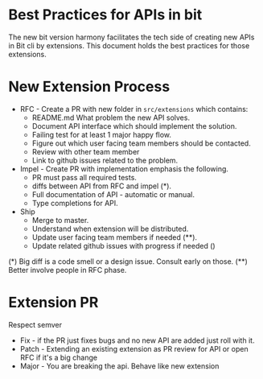 Best Practices for APIs in bit
==============================

The new bit version harmony facilitates the tech side of creating new APIs in Bit cli by extensions. This document holds the best practices for those extensions.

New Extension Process
=====================
* RFC - Create a PR with new folder in `src/extensions` which contains:
  - README.md What problem the new API solves.
  - Document API interface which should implement the solution.
  - Failing test for at least 1 major happy flow.
  - Figure out which user facing team members should be contacted.
  - Review with other team member
  - Link to github issues related to the problem.
* Impel - Create PR with implementation emphasis the following.
  - PR must pass all required tests.
  - diffs between API from RFC and impel (*).
  - Full documentation of API - automatic or manual.
  - Type completions for API.
* Ship
  - Merge to master.
  - Understand when extension will be distributed.
  - Update user facing team members if needed (**).
  - Update related github issues with progress if needed ()

 (*) Big diff is a code smell or a design issue. Consult early on those.
 (**) Better involve people in RFC phase.

Extension PR
==============
Respect semver
- Fix - if the PR just fixes bugs and no new API are added just roll with it.
- Patch - Extending an existing extension as PR review for API or open RFC if it's a big change
- Major - You are breaking the api. Behave like new extension
